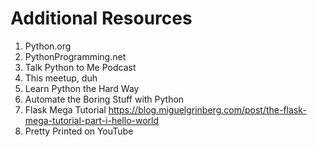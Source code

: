 # Additional Resources

1. Python.org
1. PythonProgramming.net
1. Talk Python to Me Podcast
1. This meetup, duh
1. Learn Python the Hard Way
1. Automate the Boring Stuff with Python
1. Flask Mega Tutorial https://blog.miguelgrinberg.com/post/the-flask-mega-tutorial-part-i-hello-world
1. Pretty Printed on YouTube